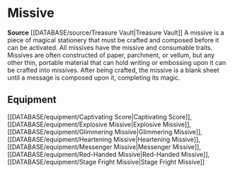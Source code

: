 ﻿---
id: '485'
name: Missive
rarity: Common
rus_type_level: null
source: '[[DATABASE/source/Treasure Vault|Treasure Vault]]'
trait:
- Missive
type: Trait

---
# Missive

**Source** [[DATABASE/source/Treasure Vault|Treasure Vault]] 
A missive is a piece of magical stationery that must be crafted and composed before it can be activated. All missives have the missive and consumable traits. Missives are often constructed of paper, parchment, or vellum, but any other thin, portable material that can hold writing or embossing upon it can be crafted into missives. After being crafted, the missive is a blank sheet until a message is composed upon it, completing its magic.

## Equipment

[[DATABASE/equipment/Captivating Score|Captivating Score]], [[DATABASE/equipment/Explosive Missive|Explosive Missive]], [[DATABASE/equipment/Glimmering Missive|Glimmering Missive]], [[DATABASE/equipment/Heartening Missive|Heartening Missive]], [[DATABASE/equipment/Messenger Missive|Messenger Missive]], [[DATABASE/equipment/Red-Handed Missive|Red-Handed Missive]], [[DATABASE/equipment/Stage Fright Missive|Stage Fright Missive]]